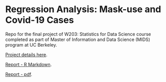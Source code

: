 # Regression Analysis: Mask-use and Covid-19 Cases
Repo for the final project of W203: Statistics for Data Science course completed as part of Master of Information and Data Science (MIDS) program at UC Berkeley.

[Project details here](https://drkulkarni236.github.io/project-Stats.html).

[Report - R Markdown](https://github.com/drkulkarni236/Portfolio/blob/master/Regression_Analysis_Mask_Use_Covid_19/Lab2_Final_Report.Rmd).

[Report - pdf](https://github.com/drkulkarni236/Portfolio/blob/master/Regression_Analysis_Mask_Use_Covid_19/Lab2_Final_Report.pdf).

